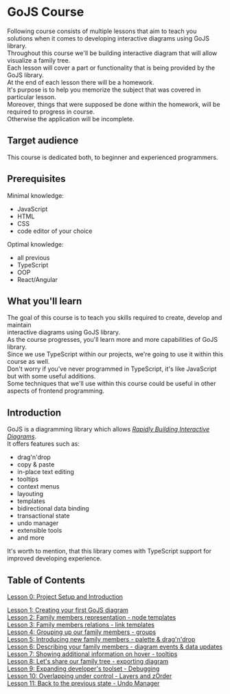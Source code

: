 # GoJS Course
Following course consists of multiple lessons that aim to teach you solutions when it comes to developing interactive diagrams using GoJS library.  
Throughout this course we'll be building interactive diagram that will allow visualize a family tree.  
Each lesson will cover a part or functionality that is being provided by the GoJS library.  
At the end of each lesson there will be a homework.  
It's purpose is to help you memorize the subject that was covered in particular lesson.  
Moreover, things that were supposed be done within the homework, will be required to progress in course.  
Otherwise the application will be incomplete.  

## Target audience
This course is dedicated both, to beginner and experienced programmers. 

## Prerequisites
Minimal knowledge:  

* JavaScript
* HTML
* CSS
* code editor of your choice

Optimal knowledge:  

* all previous
* TypeScript
* OOP
* React/Angular

## What you'll learn
The goal of this course is to teach you skills required to create, develop and maintain  
interactive diagrams using GoJS library.  
As the course progresses, you'll learn more and more capabilities of GoJS library.  
Since we use TypeScript within our projects, we're going to use it within this course as well.  
Don't worry if you've never programmed in TypeScript, it's like JavaScript but with some useful additions.  
Some techniques that we'll use within this course could be useful in other aspects of frontend programming.  

## Introduction
GoJS is a diagramming library which allows [*Rapidly Building Interactive Diagrams*](https://gojs.net/latest/index.html).  
It offers features such as:  

* drag'n'drop
* copy & paste
* in-place text editing
* tooltips
* context menus
* layouting
* templates
* bidirectional data binding
* transactional state
* undo manager
* extensible tools
* and more

It's worth to mention, that this library comes with TypeScript support for improved developing experience.

## Table of Contents
[Lesson 0: Project Setup and Introduction](lessons/lesson-0-project-setup-and-intro.md)  

[Lesson 1: Creating your first GoJS diagram](lessons/lesson-01-diagram-instance.md)  
[Lesson 2: Family members representation - node templates](lessons/lesson-02-node-templates.md)  
[Lesson 3: Family members relations - link templates](lessons/lesson-03-link-templates.md)  
[Lesson 4: Grouping up our family members - groups](lessons/lesson-04-basic-group-templates.md)  
[Lesson 5: Introducing new family members - palette & drag'n'drop](lessons/lesson-05-palette-drag-n-drop.md)  
[Lesson 6: Describing your family members - diagram events & data updates](lessons/lesson-06-diagram-events.md)  
[Lesson 7: Showing additional information on hover - tooltips](lessons/lesson-07-tooltips.md)  
[Lesson 8: Let's share our family tree - exporting diagram](lessons/lesson-08-exporting-diagram.md)  
[Lesson 9: Expanding developer's toolset - Debugging](lessons/lesson-09-debugging.md)  
[Lesson 10: Overlapping under control - Layers and zOrder](lessons/lesson-10-layers-and-zorder.md)  
[Lesson 11: Back to the previous state - Undo Manager](lessons/lesson-11-undo-manager.md)
